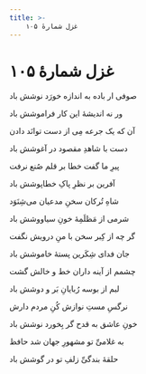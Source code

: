 ```yaml
---
title: >-
    غزل شمارهٔ ۱۰۵
---
```

# غزل شمارهٔ ۱۰۵

<div class="b" id="bn1"><div class="m1"><p>صوفی ار باده به اندازه خورَد نوشش باد</p></div>
<div class="m2"><p>ور نه اندیشهٔ این کار فراموشش باد</p></div></div>
<div class="b" id="bn2"><div class="m1"><p>آن که یک جرعه مِی از دست توانَد دادن</p></div>
<div class="m2"><p>دست با شاهدِ مقصود در آغوشش باد</p></div></div>
<div class="b" id="bn3"><div class="m1"><p>پیرِ ما گفت خطا بر قلم صُنع نرفت</p></div>
<div class="m2"><p>آفرین بر نظرِ پاکِ خطاپوشش باد</p></div></div>
<div class="b" id="bn4"><div class="m1"><p>شاهِ تُرکان سخنِ مدعیان می‌شِنَوَد</p></div>
<div class="m2"><p>شرمی از مَظلَمِهٔ خونِ سیاووشش باد</p></div></div>
<div class="b" id="bn5"><div class="m1"><p>گر چه از کِبر سخن با منِ درویش نگفت</p></div>
<div class="m2"><p>جان فدای شِکَرین پستهٔ خاموشش باد</p></div></div>
<div class="b" id="bn6"><div class="m1"><p>چشمم از آینه داران خط و خالش گشت</p></div>
<div class="m2"><p>لبم از بوسه رُبایانِ بَر و دوشش باد</p></div></div>
<div class="b" id="bn7"><div class="m1"><p>نرگسِ مستِ نوازش کُنِ مردم دارش</p></div>
<div class="m2"><p>خونِ عاشق به قدح گر بِخورد نوشش باد</p></div></div>
<div class="b" id="bn8"><div class="m1"><p>به غلامیِّ تو مشهورِ جهان شد حافظ</p></div>
<div class="m2"><p>حلقهٔ بندگیِّ زلفِ تو در گوشش باد</p></div></div>
